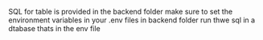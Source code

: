 SQL for table is provided in the backend folder 
make sure to set the environment variables in your .env files in backend folder
run thwe sql in a dtabase thats in the env file
